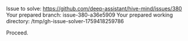 Issue to solve: https://github.com/deep-assistant/hive-mind/issues/380
Your prepared branch: issue-380-a36e5909
Your prepared working directory: /tmp/gh-issue-solver-1759418259786

Proceed.